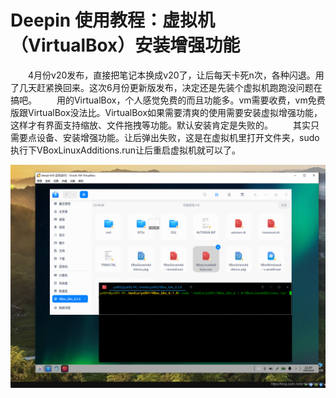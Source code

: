 # Deepin 使用教程：虚拟机（VirtualBox）安装增强功能

&emsp;&emsp;4月份v20发布，直接把笔记本换成v20了，让后每天卡死n次，各种闪退。用了几天赶紧换回来。这次6月份更新版发布，决定还是先装个虚拟机跑跑没问题在搞吧。
&emsp;&emsp;用的VirtualBox，个人感觉免费的而且功能多。vm需要收费，vm免费版跟VirtualBox没法比。VirtualBox如果需要清爽的使用需要安装虚拟增强功能，这样才有界面支持缩放、文件拖拽等功能。默认安装肯定是失败的。
&emsp;&emsp;其实只需要点设备、安装增强功能。让后弹出失败，这是在虚拟机里打开文件夹，sudo执行下VBoxLinuxAdditions.run让后重启虚拟机就可以了。


![](https://raw.githubusercontent.com/BeyondXinXin/BeyondXinXIn/main/%E6%93%8D%E4%BD%9C%E7%B3%BB%E7%BB%9F/deepin/%E8%99%9A%E6%8B%9F%E6%9C%BA%EF%BC%88virtualbox%EF%BC%89%E5%AE%89%E8%A3%85%E5%A2%9E%E5%BC%BA%E5%8A%9F%E8%83%BD.md/104813510214206.png)